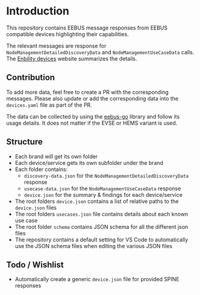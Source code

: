 # Introduction

This repository contains EEBUS message responses from EEBUS compatible devices highlighting their capabilities.

The relevant messages are response for `NodeManagementDetailedDiscoveryData` and `NodeManagementUseCaseData` calls. The [Enbility devices](https://enbility.net/devices/) website summarizes the details.

## Contribution

To add more data, feel free to create a PR with the corresponding messages. Please also update or add the corresponding data into the `devices.yaml` file as part of the PR.

The data can be collected by using the [eebus-go](https://github.com/enbility/eebus-go/) library and follow its usage details. It does not matter if the EVSE or HEMS variant is used.

## Structure

- Each brand will get its own folder
- Each device/service gets its own subfolder under the brand
- Each folder contains:
  - `discovery-data.json` for the `NodeManagementDetailedDiscoveryData` response
  - `usecase-data.json` for the `NodeManagementUseCaseData` response
  - `device.json` for the summary & findings for each device/service
- The root folders `device.json` contains a list of relative paths to the `device.json` files
- The root folders `usecases.json` file contains details about each known use case
- The root folder `schema` contains JSON schema for all the different json files
- The repository contains a default setting for VS Code to automatically use the JSON schema files when editing the various JSON files

## Todo / Wishlist

- Automatically create a generic `device.json` file for provided SPINE responses
